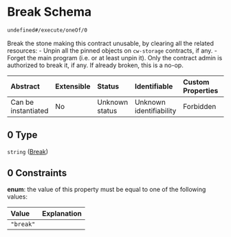 # Break Schema

```txt
undefined#/execute/oneOf/0
```

Break the stone making this contract unusable, by clearing all the related resources: - Unpin all the pinned objects on `cw-storage` contracts, if any. - Forget the main program (i.e. or at least unpin it). Only the contract admin is authorized to break it, if any. If already broken, this is a no-op.

| Abstract            | Extensible | Status         | Identifiable            | Custom Properties | Additional Properties | Access Restrictions | Defined In                                                             |
| :------------------ | :--------- | :------------- | :---------------------- | :---------------- | :-------------------- | :------------------ | :--------------------------------------------------------------------- |
| Can be instantiated | No         | Unknown status | Unknown identifiability | Forbidden         | Allowed               | none                | [cw-law-stone.json\*](schema/cw-law-stone.json "open original schema") |

## 0 Type

`string` ([Break](cw-law-stone-executemsg-oneof-break.md))

## 0 Constraints

**enum**: the value of this property must be equal to one of the following values:

| Value     | Explanation |
| :-------- | :---------- |
| `"break"` |             |
